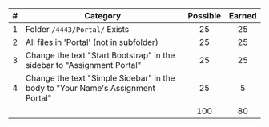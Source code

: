| # |  Category                                                                       | Possible | Earned |
|---|---------------------------------------------------------------------------------|:--------:|:------:|
| 1 | Folder `/4443/Portal/` Exists                                                   |   25     |   25   |
| 2 | All files in 'Portal' (not in subfolder)                                        |   25     |   25   |
| 3 | Change the text "Start Bootstrap" in the sidebar to "Assignment Portal"         |   25     |   25   |
| 4 | Change the text "Simple Sidebar" in the body to "Your Name's Assignment Portal" |   25     |   5   |
|   |                                                                                 |   100    |   80  |
